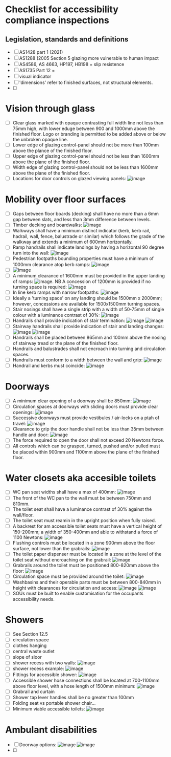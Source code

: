 # Checklist for accessibility compliance inspections


## Legislation, standards and definitions

 - [ ] AS1428 part 1 (2021) 
 - [ ] AS1288 (2005 Section 5 glazing more vulnerable to human impact
 - [ ] AS4586, AS 4663, HP197, HB198 = slip resistence
 - [ ] AS1735 Part 12 = 
 - [ ] visual indicator
 - [ ] 'dimensions' refer to finished surfaces, not structural elements.
 - [ ] 


# Vision through glass

  - [ ] Clear glass marked with opaque contrasting full width line not less than 75mm high, with lower eduge between 900 and 1000mm above the finished floor.  Logo or branding is permitted to be added above or below the unbroken opaque line.
  - [ ] Lower edge of glazing control-panel should not be more than 100mm above the plance of the finished floor.
  - [ ] Upper edge of glazing control-panel should not be less than 1600mm above the plane of the finished floor.
  - [ ] Width edge of glazing control-panel should not be less than 1600mm above the plane of the finished floor.
  - [ ] Locations for door controls on glazed viewing panels: ![image](https://user-images.githubusercontent.com/146181/208838424-a747c3b8-72f0-42c8-b6aa-83ea1d79e6f9.png)

# Mobility over floor surfaces

  - [ ] Gaps between floor boards (decking) shall have no more than a 6mm gap between slats, and less than 3mm difference between levels.
  - [ ] Timber decking and boardwalks: ![image](https://user-images.githubusercontent.com/146181/208839656-d98c6595-e81f-4609-949a-2ef804451384.png)
  - [ ] Walkways shall have a minimum distinct indicator (kerb, kerb rail, hadrail, wall, fence, balustrade or similar) which follows the grade of the walkway and extends a minimum of 600mm horizontally.
  - [ ] Ramp handrails shall indicate landings by having a horizontal 90 degree turn into the wall: ![image](https://user-images.githubusercontent.com/146181/208840794-4ab0ffc1-cf77-405b-a521-d99497b75822.png)
  - [ ] Pedestrian footpaths bounding properties must have a minimum of 1000mm clearance atop kerb ramps: ![image](https://user-images.githubusercontent.com/146181/208841475-1d18d04c-4d9a-4125-b9e5-450a385e9c9c.png)
  - [ ] ![image](https://user-images.githubusercontent.com/146181/208841512-88f606f0-e51a-40dc-b1a8-77b8efcc566e.png)
  - [ ] A minimum clearance of 1600mm must be provided in the upper landing of ramps: ![image](https://user-images.githubusercontent.com/146181/208841796-47cb3d6f-ad1f-469a-aced-374496005b0b.png).  NB A concession of 1200mm is provided if no turning space is required: ![image](https://user-images.githubusercontent.com/146181/208841939-6e5ae27c-7bcb-495b-9a9a-807193d88779.png)
  - [ ] In line kerb ramps with narrow footpaths: ![image](https://user-images.githubusercontent.com/146181/208842100-f9effe06-06a6-42dc-8465-62eb8ec43daf.png)
  - [ ] Ideally a 'turning space' on any landing should be 1500mm x 2000mm; however, concessions are available for 1500x1500mm turning spaces.
  - [ ] Stair nosings shall have a single strip with a width of 50-75mm of single colour with a luminance contrast of 30%: ![image](https://user-images.githubusercontent.com/146181/208842973-f51fcade-e309-446d-a4a8-2a9e8d9601b8.png)
  - [ ] Handrails shall provide indication of stair termination: ![image](https://user-images.githubusercontent.com/146181/208842828-96d13691-0c2c-47aa-98c6-51bff6db760e.png) ![image](https://user-images.githubusercontent.com/146181/208842886-2d968959-6a7c-42b5-bb42-d7fb6367141b.png)
  - [ ] Stairway handrails shall provide indication of stair and landing changes: ![image](https://user-images.githubusercontent.com/146181/208843197-c068d238-a684-4969-9287-5f2c5877390e.png) ![image](https://user-images.githubusercontent.com/146181/208843276-f8e8cb90-b8be-471a-acd7-21e7dc8c06dd.png)
  - [ ] Handrails shall be placed between 865mm and 100mm above the nosing of stairway tread or the plane of the finished floor.
  - [ ] Handrails and balustrades shall not encroach into turning and circulation spaces.  
  - [ ] Handrails must conform to a width between the wall and grip: ![image](https://user-images.githubusercontent.com/146181/208844069-4506a7be-1ace-40e2-a166-5a4b0bf1a8de.png)
  - [ ] Handrail and kerbs must coincide: ![image](https://user-images.githubusercontent.com/146181/208850455-adc0ff4a-9bd2-4538-b176-4e92ee75daff.png)

# Doorways

  - [ ] A minimum clear opening of a doorway shall be 850mm: ![image](https://user-images.githubusercontent.com/146181/208844418-3ad792b8-81aa-47b7-8ab6-1df491641a93.png)
  - [ ] Circulation spaces at doorways with sliding doors must provide clear openings: ![image](https://user-images.githubusercontent.com/146181/208844593-fb42f0c8-8e0c-40d5-8580-8b7cb2cbcf67.png)
  - [ ] Successive doorways must provide vestibules / air-locks on a ptah of travel: ![image](https://user-images.githubusercontent.com/146181/208844788-5e1f48a9-09e2-4220-a7c3-f2497442ed17.png)
  - [ ] Clearance to grip the door handle shall not be less than 35mm between handle and door: ![image](https://user-images.githubusercontent.com/146181/208845039-cfc97d2e-461a-4023-9437-01a13091ff90.png)
  - [ ] The force required to open the door shall not exceed 20 Newtons force.
  - [ ] All controls which can be grasped, turned, pushed and/or pulled must be placed within 900mm and 1100mm above the plane of the finished floor.

# Water closets aka accesible toilets

 - [ ] WC pan seat widths shall have a max of 400mm: ![image](https://user-images.githubusercontent.com/146181/208845716-523292e7-60a8-46af-b553-3af4b7df51ea.png)
 - [ ] The front of the WC pan to the wall must be between 750mm and 810mm.
 - [ ] The toilet seat shall have a luminance contrast of 30% against the wall/floor.
 - [ ] The toilet seat must reamin in the upright position when fully raised.
 - [ ] A backrest for am accessible toilet seats must have a vertical height of 150-200mm; a width of 350-400mm and able to withstand a force of 1100 Newtons: ![image](https://user-images.githubusercontent.com/146181/208846580-3b3e343a-636a-470f-aa36-bb51ee19f5e5.png)
 - [ ] Flushing controls must be located in a zone 900mm above the floor surface, not lower than the grabrails: ![image](https://user-images.githubusercontent.com/146181/208846875-e7ed206e-65a3-49ca-aab1-1bbc21b0ed48.png)
 - [ ] The toilet paper dispenser must be located in a zone at the level of the toilet seat without encroaching on the grabrail: ![image](https://user-images.githubusercontent.com/146181/208847175-6076f80c-1d21-40cb-b7f4-e6bc2c993840.png)
 - [ ] Grabrails around the toilet must be positioned 800-820mm above the floor: ![image](https://user-images.githubusercontent.com/146181/208847297-71e0d76e-be9c-40e3-aaaf-86f2db211cb7.png)
 - [ ] Circulation space must be provided around the toilet: ![image](https://user-images.githubusercontent.com/146181/208847720-480bd76c-a21b-416d-a770-7f0fc8c365c4.png)
 - [ ] Washbasins and their operable parts must be between 800-840mm in height with clearances for circulation and access: ![image](https://user-images.githubusercontent.com/146181/208848235-8959fb08-6707-4de3-af18-4961c762032b.png) ![image](https://user-images.githubusercontent.com/146181/208848379-9a2de5e3-55f1-49ce-b542-2f6ad9809893.png)
 - [ ] SOUs must be built to enable customisation for the occupants accessibility needs.

# Showers

  - [ ] See Section 12.5
  - [ ] circulation space
  - [ ] clothes hanging
  - [ ] central waste outlet
  - [ ] slope of sloor
  - [ ] shower recess with two walls: ![image](https://user-images.githubusercontent.com/146181/208849074-432f5436-c26f-4af9-aade-82399d177cb3.png)
  - [ ] shower recess example: ![image](https://user-images.githubusercontent.com/146181/208849129-96c9aea7-4124-4d97-b8dc-25d12aacabc1.png)
  - [ ] Fittings for accessible shower: ![image](https://user-images.githubusercontent.com/146181/208849242-1ace60ba-2f48-4707-b433-01dad81ef117.png)
  - [ ] Accessible shower hose connections shall be located at 700-1100mm above floor level, with a hose length of 1500mm minimum: ![image](https://user-images.githubusercontent.com/146181/208849318-9d7d2a2e-acc9-4beb-8476-23b5ed971e06.png)
  - [ ] Grabrail and curtain
  - [ ] Shower tap lever handles shall be no greater than 100mm
  - [ ] Folding seat vs portable shower chair...
  - [ ] Minimum viable accessible toilets: ![image](https://user-images.githubusercontent.com/146181/208849936-c0c96ceb-969f-4366-838b-7953d0fbbf0a.png)

# Ambulant disabilities

 - [ ] Doorway options: ![image](https://user-images.githubusercontent.com/146181/208850304-c1615735-bebc-4760-9fd5-d7bb837e22bf.png) ![image](https://user-images.githubusercontent.com/146181/208850266-ccb4c74f-0495-43ed-aa13-f4bef8c7cc0f.png) 
 - [ ] 







